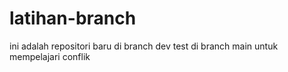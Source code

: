 # latihan-branch

ini adalah repositori baru di branch dev
test di branch main untuk mempelajari conflik
